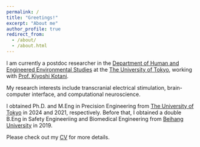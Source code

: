 ```yaml
---
permalink: /
title: "Greetings!"
excerpt: "About me"
author_profile: true
redirect_from: 
  - /about/
  - /about.html
---
```


I am currently a postdoc researcher in the [Department of Human and Engineered Environmental Studies](https://www.h.k.u-tokyo.ac.jp/index_e.html) at the [The University of Tokyo](https://www.u-tokyo.ac.jp/en/#), working with [Prof. Kiyoshi Kotani](https://www.k.u-tokyo.ac.jp/en/gsfs/faculty/kiyoshi_kotani/). 

My research interests include transcranial electrical stimulation, brain-computer interface, and computational neuroscience. 

I obtained Ph.D. and M.Eng in Precision Engineering from [The University of Tokyo](https://www.u-tokyo.ac.jp/en/#) in 2024 and 2021, respectively. Before that, I obtained a double B.Eng in Safety Engineeriing and Biomedical Engineering from [Beihang University](https://ev.buaa.edu.cn) in 2019.

Please check out my [CV](https://tianyizheng.com/cv/) for more details.
